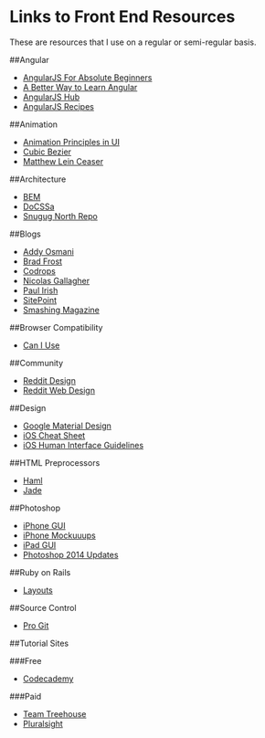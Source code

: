 Links to Front End Resources
============================

These are resources that I use on a regular or semi-regular basis.

##Angular
* [AngularJS For Absolute Beginners](http://medialoot.com/blog/angularjs-for-absolute-beginners/)
* [A Better Way to Learn Angular](http://www.thinkster.io/angularjs/GtaQ0oMGIl/a-better-way-to-learn-angularjs)
* [AngularJS Hub](http://www.angularjshub.com/)
* [AngularJS Recipes](http://fdietz.github.io/recipes-with-angular-js/)

##Animation
* [Animation Principles in UI](https://medium.com/design-ux/bea05243fe3)
* [Cubic Bezier](http://cubic-bezier.com/)
* [Matthew Lein Ceaser](http://matthewlein.com/ceaser/)

##Architecture
* [BEM](http://bem.github.io/bem-method/html/all.en.html)
* [DoCSSa](http://docssa.info/)
* [Snugug North Repo](https://github.com/Snugug/north)

##Blogs
* [Addy Osmani](http://addyosmani.com/blog)
* [Brad Frost](http://bradfrostweb.com/blog/)
* [Codrops](http://tympanus.net/codrops/)
* [Nicolas Gallagher](http://nicolasgallagher.com/)
* [Paul Irish](http://www.paulirish.com/)
* [SitePoint](http://www.sitepoint.com)
* [Smashing Magazine](http://www.smashingmagazine.com)

##Browser Compatibility
* [Can I Use](http://caniuse.com/)

##Community
* [Reddit Design](http://www.reddit.com/r/Design/)
* [Reddit Web Design](http://www.reddit.com/r/web_design)

##Design
* [Google Material Design](http://www.google.com/design/spec/material-design/introduction.html)
* [iOS Cheat Sheet](http://ivomynttinen.com/blog/the-ios-design-cheat-sheet-volume-2/)
* [iOS Human Interface Guidelines](https://developer.apple.com/library/ios/documentation/UserExperience/Conceptual/MobileHIG/index.html#//apple_ref/doc/uid/TP40006556)

##HTML Preprocessors
* [Haml](http://haml.info/)
* [Jade](http://naltatis.github.io/jade-syntax-docs/)

##Photoshop
* [iPhone GUI](http://www.teehanlax.com/tools/iphone/)
* [iPhone Mockuuups](http://www.mockuuups.com/)
* [iPad GUI](http://www.teehanlax.com/tools/ipad/)
* [Photoshop 2014 Updates](http://webdesign.tutsplus.com/tutorials/photoshop-cc-2014-whats-new-for-web-designers--cms-21634)

##Ruby on Rails
* [Layouts](http://guides.rubyonrails.org/layouts_and_rendering.html)

##Source Control
* [Pro Git](http://git-scm.com/book)

##Tutorial Sites

###Free
* [Codecademy](http://www.codecademy.com/)

###Paid
* [Team Treehouse](http://www.teamtreehouse.com)
* [Pluralsight](http://www.pluralsight.com/)
